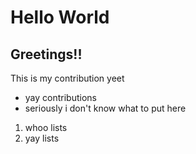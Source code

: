 # Hello World

## Greetings!!

This is my contribution yeet

* yay contributions
* seriously i don't know what to put here

1. whoo lists
2. yay lists

